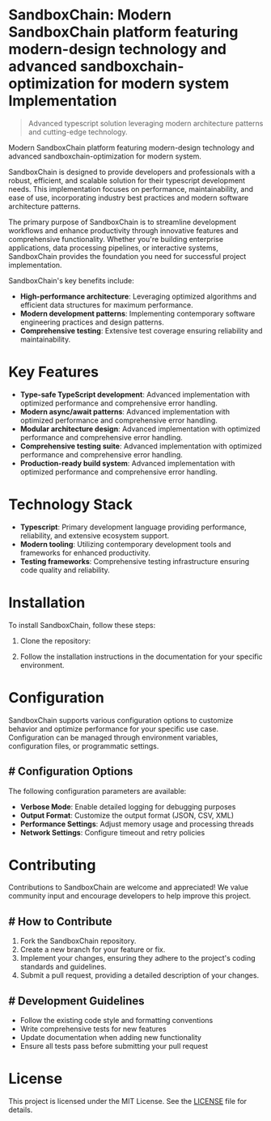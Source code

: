 <!-- fallback_SandboxChain_20250803090114_55014 -->

# SandboxChain: Modern SandboxChain platform featuring modern-design technology and advanced sandboxchain-optimization for modern system Implementation
> Advanced typescript solution leveraging modern architecture patterns and cutting-edge technology.

Modern SandboxChain platform featuring modern-design technology and advanced sandboxchain-optimization for modern system.

SandboxChain is designed to provide developers and professionals with a robust, efficient, and scalable solution for their typescript development needs. This implementation focuses on performance, maintainability, and ease of use, incorporating industry best practices and modern software architecture patterns.

The primary purpose of SandboxChain is to streamline development workflows and enhance productivity through innovative features and comprehensive functionality. Whether you're building enterprise applications, data processing pipelines, or interactive systems, SandboxChain provides the foundation you need for successful project implementation.

SandboxChain's key benefits include:

* **High-performance architecture**: Leveraging optimized algorithms and efficient data structures for maximum performance.
* **Modern development patterns**: Implementing contemporary software engineering practices and design patterns.
* **Comprehensive testing**: Extensive test coverage ensuring reliability and maintainability.

# Key Features

* **Type-safe TypeScript development**: Advanced implementation with optimized performance and comprehensive error handling.
* **Modern async/await patterns**: Advanced implementation with optimized performance and comprehensive error handling.
* **Modular architecture design**: Advanced implementation with optimized performance and comprehensive error handling.
* **Comprehensive testing suite**: Advanced implementation with optimized performance and comprehensive error handling.
* **Production-ready build system**: Advanced implementation with optimized performance and comprehensive error handling.

# Technology Stack

* **Typescript**: Primary development language providing performance, reliability, and extensive ecosystem support.
* **Modern tooling**: Utilizing contemporary development tools and frameworks for enhanced productivity.
* **Testing frameworks**: Comprehensive testing infrastructure ensuring code quality and reliability.

# Installation

To install SandboxChain, follow these steps:

1. Clone the repository:


2. Follow the installation instructions in the documentation for your specific environment.

# Configuration

SandboxChain supports various configuration options to customize behavior and optimize performance for your specific use case. Configuration can be managed through environment variables, configuration files, or programmatic settings.

## # Configuration Options

The following configuration parameters are available:

* **Verbose Mode**: Enable detailed logging for debugging purposes
* **Output Format**: Customize the output format (JSON, CSV, XML)
* **Performance Settings**: Adjust memory usage and processing threads
* **Network Settings**: Configure timeout and retry policies

# Contributing

Contributions to SandboxChain are welcome and appreciated! We value community input and encourage developers to help improve this project.

## # How to Contribute

1. Fork the SandboxChain repository.
2. Create a new branch for your feature or fix.
3. Implement your changes, ensuring they adhere to the project's coding standards and guidelines.
4. Submit a pull request, providing a detailed description of your changes.

## # Development Guidelines

* Follow the existing code style and formatting conventions
* Write comprehensive tests for new features
* Update documentation when adding new functionality
* Ensure all tests pass before submitting your pull request

# License

This project is licensed under the MIT License. See the [LICENSE](https://github.com/gary111868/SandboxChain/blob/main/LICENSE) file for details.
